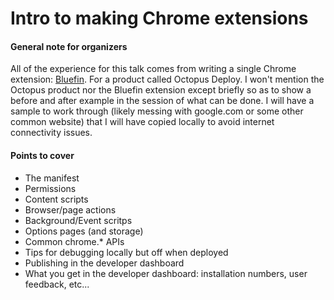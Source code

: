# Intro to making Chrome extensions

#### General note for organizers
All of the experience for this talk comes from writing a single Chrome extension: [Bluefin](https://github.com/davidroberts63/octopygmy). For a product called Octopus Deploy. I won't mention the Octopus product nor the Bluefin extension except briefly so as to show a before and after example in the session of what can be done. I will have a sample to work through (likely messing with google.com or some other common website) that I will have copied locally to avoid internet connectivity issues.

#### Points to cover
- The manifest
- Permissions
- Content scripts
- Browser/page actions
- Background/Event scritps
- Options pages (and storage)
- Common chrome.* APIs
- Tips for debugging locally but off when deployed
- Publishing in the developer dashboard
- What you get in the developer dashboard: installation numbers, user feedback, etc...
